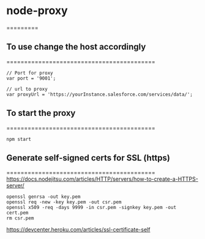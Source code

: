 # node-proxy
=========


## To use change the host accordingly
==========================================
```
// Port for proxy
var port = '9001';

// url to proxy
var proxyUrl = 'https://yourInstance.salesforce.com/services/data/';
```


## To start the proxy
==========================================
```
npm start
```



## Generate self-signed certs for SSL (https)
==========================================
https://docs.nodejitsu.com/articles/HTTP/servers/how-to-create-a-HTTPS-server/
```
openssl genrsa -out key.pem
openssl req -new -key key.pem -out csr.pem
openssl x509 -req -days 9999 -in csr.pem -signkey key.pem -out cert.pem
rm csr.pem
```
https://devcenter.heroku.com/articles/ssl-certificate-self
